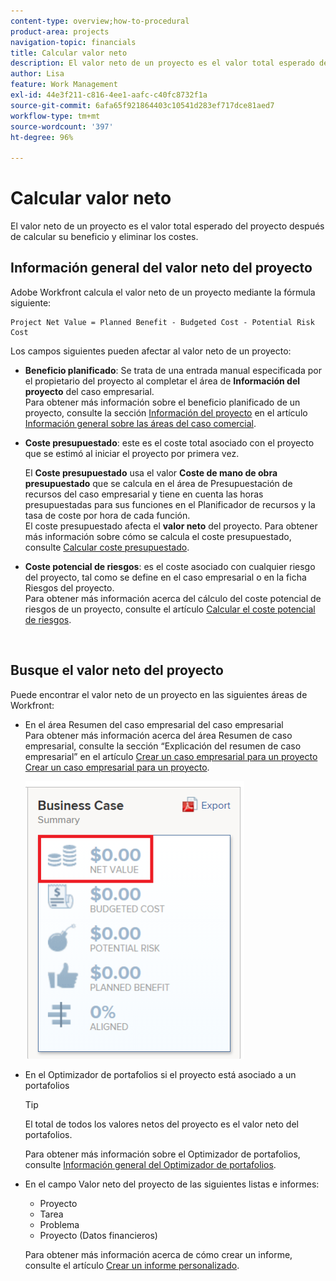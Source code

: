 ```yaml
---
content-type: overview;how-to-procedural
product-area: projects
navigation-topic: financials
title: Calcular valor neto
description: El valor neto de un proyecto es el valor total esperado del proyecto después de calcular su beneficio y eliminar los costes.
author: Lisa
feature: Work Management
exl-id: 44e3f211-c816-4ee1-aafc-c40fc8732f1a
source-git-commit: 6afa65f921864403c10541d283ef717dce81aed7
workflow-type: tm+mt
source-wordcount: '397'
ht-degree: 96%

---
```


# Calcular valor neto

El valor neto de un proyecto es el valor total esperado del proyecto después de calcular su beneficio y eliminar los costes.

## Información general del valor neto del proyecto

Adobe Workfront calcula el valor neto de un proyecto mediante la fórmula siguiente:

```
Project Net Value = Planned Benefit - Budgeted Cost - Potential Risk Cost
```

Los campos siguientes pueden afectar al valor neto de un proyecto:

* **Beneficio planificado**: Se trata de una entrada manual especificada por el propietario del proyecto al completar el área de **Información del proyecto** del caso empresarial.\
  Para obtener más información sobre el beneficio planificado de un proyecto, consulte la sección [Información del proyecto](../../../manage-work/projects/define-a-business-case/areas-of-business-case.md#project-info) en el artículo [Información general sobre las áreas del caso comercial](../../../manage-work/projects/define-a-business-case/areas-of-business-case.md).

* **Coste presupuestado**: este es el coste total asociado con el proyecto que se estimó al iniciar el proyecto por primera vez.

  El **Coste presupuestado** usa el valor **Coste de mano de obra presupuestado** que se calcula en el área de Presupuestación de recursos del caso empresarial y tiene en cuenta las horas presupuestadas para sus funciones en el Planificador de recursos y la tasa de coste por hora de cada función.\
  El coste presupuestado afecta el **valor neto** del proyecto. Para obtener más información sobre cómo se calcula el coste presupuestado, consulte [Calcular coste presupuestado](../../../manage-work/projects/project-finances/budgeted-cost.md).

* **Coste potencial de riesgos**: es el coste asociado con cualquier riesgo del proyecto, tal como se define en el caso empresarial o en la ficha Riesgos del proyecto.\
  Para obtener más información acerca del cálculo del coste potencial de riesgos de un proyecto, consulte el artículo [Calcular el coste potencial de riesgos](../../../manage-work/projects/project-finances/potential-risk-cost.md).

   

## Busque el valor neto del proyecto

Puede encontrar el valor neto de un proyecto en las siguientes áreas de Workfront:

* En el área Resumen del caso empresarial del caso empresarial \
  Para obtener más información acerca del área Resumen de caso empresarial, consulte la sección “Explicación del resumen de caso empresarial” en el artículo [Crear un caso empresarial para un proyecto](../../../manage-work/projects/define-a-business-case/create-business-case.md) [Crear un caso empresarial para un proyecto](../../../manage-work/projects/define-a-business-case/create-business-case.md).

  ![](assets/net-value-on-business-case-summary-highlighted-350x444.png)

* En el Optimizador de portafolios si el proyecto está asociado a un portafolios

  >[!TIP]
  >
  >El total de todos los valores netos del proyecto es el valor neto del portafolios.

  Para obtener más información sobre el Optimizador de portafolios, consulte [Información general del Optimizador de portafolios](../../../manage-work/portfolios/portfolio-optimizer/portfolio-optimizer-overview.md).

* En el campo Valor neto del proyecto de las siguientes listas e informes:

   * Proyecto
   * Tarea
   * Problema
   * Proyecto (Datos financieros)

  Para obtener más información acerca de cómo crear un informe, consulte el artículo [Crear un informe personalizado](../../../reports-and-dashboards/reports/creating-and-managing-reports/create-custom-report.md).
